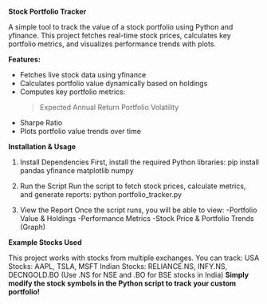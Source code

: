 **Stock Portfolio Tracker**

A simple tool to track the value of a stock portfolio using Python and yfinance. This project fetches real-time stock prices, calculates key portfolio metrics, and visualizes performance trends with plots.

**Features:**
- Fetches live stock data using yfinance
- Calculates portfolio value dynamically based on holdings
- Computes key portfolio metrics:
   >Expected Annual Return
   >Portfolio Volatility
- Sharpe Ratio
- Plots portfolio value trends over time
  
**Installation & Usage**

1. Install Dependencies
First, install the required Python libraries:
pip install pandas yfinance matplotlib numpy

3. Run the Script
Run the script to fetch stock prices, calculate metrics, and generate reports:
python portfolio_tracker.py

4. View the Report
Once the script runs, you will be able to view:
-Portfolio Value & Holdings
-Performance Metrics
-Stock Price & Portfolio Trends (Graph)

**Example Stocks Used**

This project works with stocks from multiple exchanges. You can track:
USA Stocks: AAPL, TSLA, MSFT
Indian Stocks: RELIANCE.NS, INFY.NS, DECNGOLD.BO
(Use .NS for NSE and .BO for BSE stocks in India)
**Simply modify the stock symbols in the Python script to track your custom portfolio!** 
